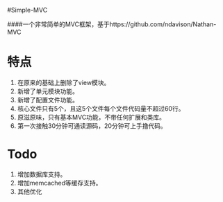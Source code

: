 #Simple-MVC

####一个非常简单的MVC框架，基于https://github.com/ndavison/Nathan-MVC


特点
====


1. 在原来的基础上删除了view模块。
2. 新增了单元模块功能。
3. 新增了配置文件功能。
4. 核心文件只有5个，且这5个文件每个文件代码量不超过60行。
5. 原滋原味，只有基本MVC功能，不带任何扩展和类库。
6. 第一次接触30分钟可通读源码，20分钟可上手撸代码。


Todo
=====

1. 增加数据库支持。
2. 增加memcached等缓存支持。
3. 其他优化

